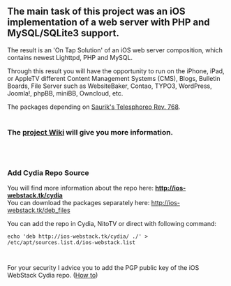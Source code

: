 ## The main task of this project was an iOS implementation of a web server with PHP and MySQL/SQLite3 support. ##

The result is an 'On Tap Solution' of an iOS web server composition, which contains newest Lighttpd, PHP and MySQL.

Through this result you will have the opportunity to run on the iPhone, iPad, or AppleTV different Content Management Systems (CMS), Blogs, Bulletin Boards, File Server such as WebsiteBaker, Contao, TYPO3, WordPress, Joomla!, phpBB, miniBB, Owncloud,  etc.

The packages depending on [Saurik's Telesphoreo Rev. 768](http://svn.telesphoreo.org/trunk/).
<br>
<br>
<h3>The <a href='Main.md'>project Wiki</a> will give you more information.</h3>
<br>
<br>
<h3>Add Cydia Repo Source</h3>
You will find more information about the repo here: <b><a href='http://ios-webstack.tk/cydia'>http://ios-webstack.tk/cydia</a></b>
<br>
You can download the packages separately here: <a href='http://ios-webstack.tk/deb_files'>http://ios-webstack.tk/deb_files</a>

You can add the repo in Cydia, NitoTV or direct with following command:<br>
<pre><code>echo 'deb http://ios-webstack.tk/cydia/ ./' &gt; /etc/apt/sources.list.d/ios-webstack.list<br>
</code></pre>
For your security I advice you to add the PGP public key of the iOS WebStack Cydia repo. (<a href='http://www.ios-webstack.tk/public-key'>How to</a>)<br>
<br>